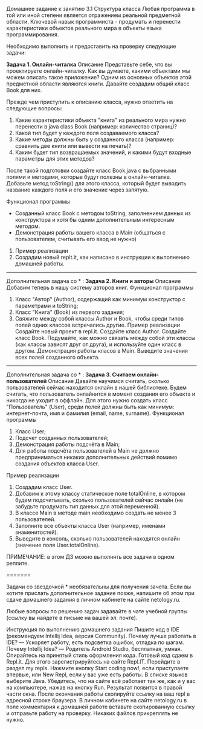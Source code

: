 Домашнее задание к занятию 3.1 Структура класса
Любая программа в той или иной степени является отражением реальной предметной области.
Ключевой навык программиста - продумать и перенести характеристики объектов реального мира в объекты языка программирования.

Необходимо выполнить и предоставить на проверку следующие задачи:

   **Задача 1. Онлайн-читалка**
   Описание
   Представьте себе, что вы проектируете онлайн-читалку. Как вы думаете, какими объектами мы можем описать такое приложение?
   Одним из основных объектов этой предметной области являются книги. Давайте создадим общий класс Book для них.

Прежде чем приступить к описанию класса, нужно ответить на следующие вопросы:

1. Какие характеристики объекта "книга" из реального мира нужно перенести в java class Book (например: количество страниц)?
2. Какой тип будет у каждого поля создаваемого класса?
3. Какие методы должны быть у созданного класса (например: сравнить две книги или вывести на печать)?
4. Каким будет тип возвращаемых значений, и какими будут входные параметры для этих методов?

После такой подготовки создайте класс Book.java с выбранными полями и методами, которые будут полезны в онлайн-читалке.
Добавьте метод toString() для этого класса, который будет выводить название каждого поля и его значение через запятую.

Функционал программы
 - Созданный класс Book с методом toString, заполнением данных из конструктора и хотя бы одним дополнительным интересным методом.
 - Демонстрация работы вашего класса в Main (общаться с пользователем, считывать его ввод не нужно)
1. Пример реализации
2. Создадим новый replt.it, как написано в инструкции к выполнению домашней работы.
-----------------------------------------------------------------------------------------------
Дополнительная задача со * :
**Задача 2. Книги и авторы**
Описание
Добавим теперь в нашу систему авторов книг.
Функционал программы
1. Класс "Автор" (Author), содержащий как минимум конструктор с параметрами и toString;
2. Класс "Книга" (Book) из первого задания;
3. Свяжите между собой классы Author и Book, чтобы среди типов полей одних классов встречались другие.
Пример реализации
Создайте новый проект в repl.it.
Создайте класс Author.
Создайте класс Book.
Подумайте, как можно связать между собой эти классы (как классы зависят друг от друга), и используйте один класс в другом.
Демонстрация работы класов в Main.
Выведите значения всех полей созданного объекта.
-----------------------------------------------------------------------------------------------
Дополнительная задача со * :
**Задача 3. Считаем онлайн-пользователей**
Описание
Давайте научимся считать, сколько пользователей сейчас находится онлайн в нашей библиотеке.
Будем считать, что пользователь онлайнится в момент создания его объекта и никогда не уходит в оффлайн.
Для этого нужно создать класс "Пользователь" (User), среди полей должны быть как минимум: интернет-почта, имя и фамилия (email, name, surname).
Функционал программы
1. Класс User;
2. Подсчет созданных пользователей;
3. Демонстрация работы подсчёта в Main;
4. Для работы подсчёта пользователей в Main не должно предприниматься никаких дополнительных действий помимо создания объектов класса User.

Пример реализации
1. Создадим класс User.
2. Добавим к этому классу статическое поле totalOnline, в котором будем подсчитывать, сколько пользователей сейчас онлайн (не забудьте продумать тип данных для этой переменной).
3. В классе Main в методе main необходимо создать не менее 3 пользователей.
4. Заполните все объекты класса User (например, именами знаменитостей).
5. Выведите в консоль, сколько пользователей находятся онлайн (значение поля User.totalOnline).

ПРИМЕЧАНИЕ: в этом ДЗ можно выполнять все задачи в одном реплите.

=======

Задачи со звездочкой * необязательны для получения зачета. Если вы хотите прислать дополнительное задание позже, напишите об этом при сдаче домашнего задания в личном кабинете на сайте netology.ru.

Любые вопросы по решению задач задавайте в чате учебной группы (ссылку вы найдете в письме на вашей эл. почте).

Инструкция по выполнению домашнего задания
Пишите код в IDE (рекомендуем Intellij Idea, версия Community).
Почему лучше работать в IDE? — Ускоряет работу, есть подсветка ошибок, отладка по шагам.
Почему Intellij Idea? — Родитель Android Studio, бесплатная, умная.
Опирайтесь на принятый стиль оформления кода.
Готовый код сдаем в Repl.it. Для этого зарегистрируйтесь на сайте Repl.IT.
Перейдите в раздел my repls.
Нажмите кнопку Start coding now!, если приступаете впервые, или New Repl, если у вас уже есть работы.
В списке языков выберите Java.
Убедитесь, что на сайте всё работает так же, как и у вас на компьютере, нажав на кнопку Run. Результат появится в правой части окна.
После окончания работы скопируйте ссылку на ваш repl в адресной строке браузера.
В личном кабинете на сайте netology.ru в поле комментария к домашней работе вставьте скопированную ссылку и отправьте работу на проверку.
Никаких файлов прикреплять не нужно.